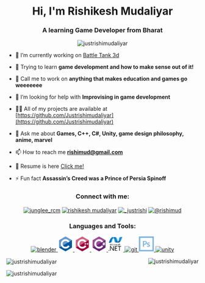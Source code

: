 <h1 align="center">Hi, I'm Rishikesh Mudaliyar</h1>
<h3 align="center">A learning Game Developer from Bharat</h3>

<p align="center"> <img src="https://komarev.com/ghpvc/?username=justrishimudaliyar&label=Profile%20views&color=0e75b6&style=flat" alt="justrishimudaliyar" /> </p>

- 🔭 I’m currently working on [Battle Tank 3d](https://github.com/Justrishimudaliyar/battle-tank-game)
- 🌱 Trying to learn **game development and how to make sense out of it!**
- 👯 Call me to work on **anything that makes education and games go weeeeeee**
- 🤝 I’m looking for help with **Improvising in game development**
- 👨‍💻 All of my projects are available at [https://github.com/Justrishimudaliyar](https://github.com/Justrishimudaliyar)
- 💬 Ask me about **Games, C++, C#, Unity, game design philosophy, anime, marvel**
- 📫 How to reach me **rishimud@gmail.com**
- 📄 Resume is here [Click me!](https://drive.google.com/file/d/1i2CEGB79C3lJLtonJqBthVAWibyWJo8k/view?usp=sharing)

- ⚡ Fun fact **Assassin’s Creed was a Prince of Persia Spinoff**

<h3 align="center">Connect with me:</h3>
<p align="center">
<a href="https://twitter.com/junglee_rcm" target="blank"><img align="center" src="https://raw.githubusercontent.com/rahuldkjain/github-profile-readme-generator/master/src/images/icons/Social/twitter.svg" alt="junglee_rcm" height="30" width="40" /></a>
<a href="https://linkedin.com/in/rishikesh mudaliyar" target="blank"><img align="center" src="https://raw.githubusercontent.com/rahuldkjain/github-profile-readme-generator/master/src/images/icons/Social/linked-in-alt.svg" alt="rishikesh mudaliyar" height="30" width="40" /></a>
<a href="https://instagram.com/_justrishi" target="blank"><img align="center" src="https://raw.githubusercontent.com/rahuldkjain/github-profile-readme-generator/master/src/images/icons/Social/instagram.svg" alt="_justrishi" height="30" width="40" /></a>
<a href="https://medium.com/@rishimud" target="blank"><img align="center" src="https://raw.githubusercontent.com/rahuldkjain/github-profile-readme-generator/master/src/images/icons/Social/medium.svg" alt="@rishimud" height="30" width="40" /></a>
</p>

<h3 align="center">Languages and Tools:</h3>
<p align="center"> <a href="https://www.blender.org/" target="_blank" rel="noreferrer"> <img src="https://download.blender.org/branding/community/blender_community_badge_white.svg" alt="blender" width="40" height="40"/> </a> <a href="https://www.cprogramming.com/" target="_blank" rel="noreferrer"> <img src="https://raw.githubusercontent.com/devicons/devicon/master/icons/c/c-original.svg" alt="c" width="40" height="40"/> </a> <a href="https://www.w3schools.com/cpp/" target="_blank" rel="noreferrer"> <img src="https://raw.githubusercontent.com/devicons/devicon/master/icons/cplusplus/cplusplus-original.svg" alt="cplusplus" width="40" height="40"/> </a> <a href="https://www.w3schools.com/cs/" target="_blank" rel="noreferrer"> <img src="https://raw.githubusercontent.com/devicons/devicon/master/icons/csharp/csharp-original.svg" alt="csharp" width="40" height="40"/> </a> <a href="https://dotnet.microsoft.com/" target="_blank" rel="noreferrer"> <img src="https://raw.githubusercontent.com/devicons/devicon/master/icons/dot-net/dot-net-original-wordmark.svg" alt="dotnet" width="40" height="40"/> </a> <a href="https://git-scm.com/" target="_blank" rel="noreferrer"> <img src="https://www.vectorlogo.zone/logos/git-scm/git-scm-icon.svg" alt="git" width="40" height="40"/> </a> <a href="https://www.photoshop.com/en" target="_blank" rel="noreferrer"> <img src="https://raw.githubusercontent.com/devicons/devicon/master/icons/photoshop/photoshop-line.svg" alt="photoshop" width="40" height="40"/> </a> <a href="https://unity.com/" target="_blank" rel="noreferrer"> <img src="https://www.vectorlogo.zone/logos/unity3d/unity3d-icon.svg" alt="unity" width="40" height="40"/> </a> </p>

<p><img align="right" src="https://github-readme-stats.vercel.app/api/top-langs?username=justrishimudaliyar&show_icons=true&locale=en&layout=compact" alt="justrishimudaliyar" /></p>
<p><img align="center" src="https://github-readme-streak-stats.herokuapp.com/?user=justrishimudaliyar&" alt="justrishimudaliyar" /></p>
<p>&nbsp;<img align="left" src="https://github-readme-stats.vercel.app/api?username=justrishimudaliyar&show_icons=true&locale=en" alt="justrishimudaliyar" /></p>
